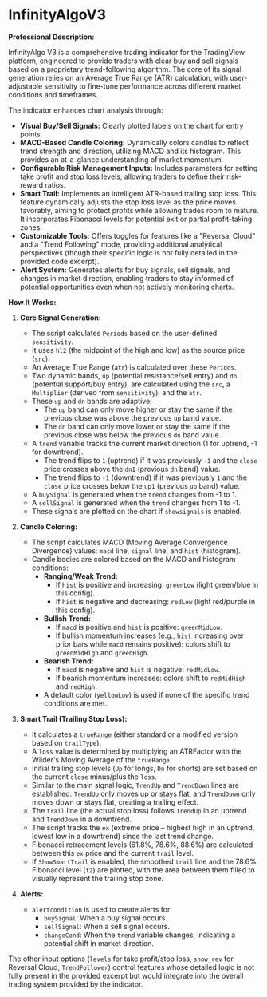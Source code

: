 # InfinityAlgoV3
**Professional Description:**

InfinityAlgo V3 is a comprehensive trading indicator for the TradingView platform, engineered to provide traders with clear buy and sell signals based on a proprietary trend-following algorithm. The core of its signal generation relies on an Average True Range (ATR) calculation, with user-adjustable sensitivity to fine-tune performance across different market conditions and timeframes.

The indicator enhances chart analysis through:
*   **Visual Buy/Sell Signals:** Clearly plotted labels on the chart for entry points.
*   **MACD-Based Candle Coloring:** Dynamically colors candles to reflect trend strength and direction, utilizing MACD and its histogram. This provides an at-a-glance understanding of market momentum.
*   **Configurable Risk Management Inputs:** Includes parameters for setting take profit and stop loss levels, allowing traders to define their risk-reward ratios.
*   **Smart Trail:** Implements an intelligent ATR-based trailing stop loss. This feature dynamically adjusts the stop loss level as the price moves favorably, aiming to protect profits while allowing trades room to mature. It incorporates Fibonacci levels for potential exit or partial profit-taking zones.
*   **Customizable Tools:** Offers toggles for features like a "Reversal Cloud" and a "Trend Following" mode, providing additional analytical perspectives (though their specific logic is not fully detailed in the provided code excerpt).
*   **Alert System:** Generates alerts for buy signals, sell signals, and changes in market direction, enabling traders to stay informed of potential opportunities even when not actively monitoring charts.

**How It Works:**

1.  **Core Signal Generation:**
    *   The script calculates `Periods` based on the user-defined `sensitivity`.
    *   It uses `hl2` (the midpoint of the high and low) as the source price (`src`).
    *   An Average True Range (`atr`) is calculated over these `Periods`.
    *   Two dynamic bands, `up` (potential resistance/sell entry) and `dn` (potential support/buy entry), are calculated using the `src`, a `Multiplier` (derived from `sensitivity`), and the `atr`.
    *   These `up` and `dn` bands are adaptive:
        *   The `up` band can only move higher or stay the same if the previous close was above the previous `up` band value.
        *   The `dn` band can only move lower or stay the same if the previous close was below the previous `dn` band value.
    *   A `trend` variable tracks the current market direction (1 for uptrend, -1 for downtrend).
        *   The trend flips to `1` (uptrend) if it was previously `-1` and the `close` price crosses above the `dn1` (previous `dn` band) value.
        *   The trend flips to `-1` (downtrend) if it was previously `1` and the `close` price crosses below the `up1` (previous `up` band) value.
    *   A `buySignal` is generated when the `trend` changes from -1 to 1.
    *   A `sellSignal` is generated when the `trend` changes from 1 to -1.
    *   These signals are plotted on the chart if `showsignals` is enabled.

2.  **Candle Coloring:**
    *   The script calculates MACD (Moving Average Convergence Divergence) values: `macd` line, `signal` line, and `hist` (histogram).
    *   Candle bodies are colored based on the MACD and histogram conditions:
        *   **Ranging/Weak Trend:**
            *   If `hist` is positive and increasing: `greenLow` (light green/blue in this config).
            *   If `hist` is negative and decreasing: `redLow` (light red/purple in this config).
        *   **Bullish Trend:**
            *   If `macd` is positive and `hist` is positive: `greenMidLow`.
            *   If bullish momentum increases (e.g., `hist` increasing over prior bars while `macd` remains positive): colors shift to `greenMidHigh` and `greenHigh`.
        *   **Bearish Trend:**
            *   If `macd` is negative and `hist` is negative: `redMidLow`.
            *   If bearish momentum increases: colors shift to `redMidHigh` and `redHigh`.
        *   A default color (`yellowLow`) is used if none of the specific trend conditions are met.

3.  **Smart Trail (Trailing Stop Loss):**
    *   It calculates a `trueRange` (either standard or a modified version based on `trailType`).
    *   A `loss` value is determined by multiplying an ATRFactor with the Wilder's Moving Average of the `trueRange`.
    *   Initial trailing stop levels (`Up` for longs, `Dn` for shorts) are set based on the current `close` minus/plus the `loss`.
    *   Similar to the main signal logic, `TrendUp` and `TrendDown` lines are established. `TrendUp` only moves up or stays flat, and `TrendDown` only moves down or stays flat, creating a trailing effect.
    *   The `trail` line (the actual stop loss) follows `TrendUp` in an uptrend and `TrendDown` in a downtrend.
    *   The script tracks the `ex` (extreme price – highest high in an uptrend, lowest low in a downtrend) since the last trend change.
    *   Fibonacci retracement levels (61.8%, 78.6%, 88.6%) are calculated between this `ex` price and the current `trail` level.
    *   If `ShowSmartTrail` is enabled, the smoothed `trail` line and the 78.6% Fibonacci level (`f2`) are plotted, with the area between them filled to visually represent the trailing stop zone.

4.  **Alerts:**
    *   `alertcondition` is used to create alerts for:
        *   `buySignal`: When a buy signal occurs.
        *   `sellSignal`: When a sell signal occurs.
        *   `changeCond`: When the `trend` variable changes, indicating a potential shift in market direction.

The other input options (`levels` for take profit/stop loss, `show_rev` for Reversal Cloud, `TrendFollower`) control features whose detailed logic is not fully present in the provided excerpt but would integrate into the overall trading system provided by the indicator.
